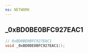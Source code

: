 ```yaml
---
ns: NETWORK
---
```

## _0xBD0BE0BFC927EAC1

```c
// 0xBD0BE0BFC927EAC1
void _0xBD0BE0BFC927EAC1();
```


